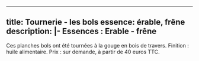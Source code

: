 
---
title: Tournerie - les bols
essence: érable, frêne
description: |-
  **Essences : Erable - frêne** <br/>
---

Ces planches bols ont été tournées à la gouge en bois de travers.
Finition : huile alimentaire. Prix : sur demande, à partir de 40 euros TTC.

